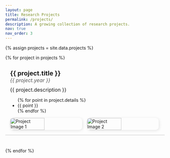 ```yaml
---
layout: page
title: Research Projects
permalink: /projects/
description: A growing collection of research projects.
nav: true
nav_order: 3
---
```


<!-- _pages/projects.md -->
<div class="projects">

<style>
  .project-container {
    margin-bottom: 40px;
    padding: 15px;
    border-bottom: 2px solid #ddd;
  }
  .project-title {
    font-size: 20px;
    font-weight: bold;
  }
  .project-year {
    font-size: 16px;
    color: #555;
    font-style: italic;
  }
  .project-description {
    margin-top: 10px;
    font-size: 16px;
  }
  .project-images {
    display: flex;
    gap: 15px;
    margin-top: 10px;
  }
  .project-images img {
    width: 48%;
    height: auto;
    border-radius: 10px;
    box-shadow: 2px 2px 10px rgba(0, 0, 0, 0.1);
  }
</style>

{% assign projects = site.data.projects %}

{% for project in projects %}
  <div class="project-container">
    <div class="project-title">{{ project.title }}</div>
    <div class="project-year">{{ project.year }}</div>
    <div class="project-description">{{ project.description }}</div>
    <ul>
      {% for point in project.details %}
        <li>{{ point }}</li>
      {% endfor %}
    </ul>
    <div class="project-images">
      <img src="{{ project.image1 | relative_url }}" alt="Project Image 1">
      <img src="{{ project.image2 | relative_url }}" alt="Project Image 2">
    </div>
  </div>
{% endfor %}

</div>
